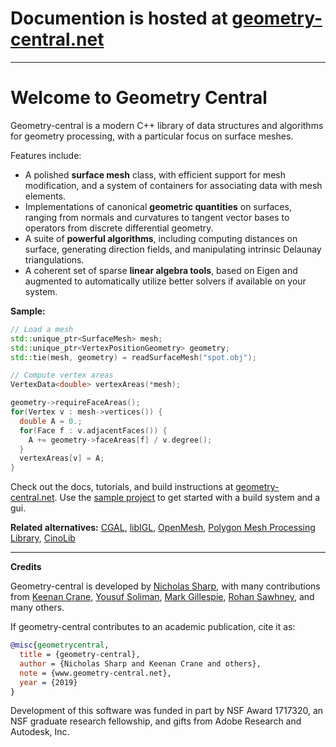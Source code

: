 # Documention is hosted at [geometry-central.net](http://geometry-central.net)
---

# Welcome to Geometry Central

Geometry-central is a modern C++ library of data structures and algorithms for geometry processing, with a particular focus on surface meshes.

Features include:

- A polished **surface mesh** class, with efficient support for mesh modification, and a system of containers for associating data with mesh elements.
- Implementations of canonical **geometric quantities** on surfaces, ranging from normals and curvatures to tangent vector bases to operators from discrete differential geometry.
- A suite of **powerful algorithms**, including computing distances on surface, generating direction fields, and manipulating intrinsic Delaunay triangulations.
- A coherent set of sparse **linear algebra tools**, based on Eigen and augmented to automatically utilize better solvers if available on your system.


**Sample:**

```cpp
// Load a mesh
std::unique_ptr<SurfaceMesh> mesh;
std::unique_ptr<VertexPositionGeometry> geometry;
std::tie(mesh, geometry) = readSurfaceMesh("spot.obj"); 

// Compute vertex areas
VertexData<double> vertexAreas(*mesh);

geometry->requireFaceAreas();
for(Vertex v : mesh->vertices()) {
  double A = 0.;
  for(Face f : v.adjacentFaces()) {
    A += geometry->faceAreas[f] / v.degree();
  }
  vertexAreas[v] = A;
}
```

Check out the docs, tutorials, and build instructions at [geometry-central.net](http://geometry-central.net).  Use the [sample project](https://github.com/nmwsharp/gc-polyscope-project-template/) to get started with a build system and a gui.


**Related alternatives:** 
[CGAL](https://www.cgal.org/),
[libIGL](https://github.com/libigl/libigl),
[OpenMesh](http://www.openmesh.org/),
[Polygon Mesh Processing Library](https://www.pmp-library.org/),
[CinoLib](https://github.com/mlivesu/cinolib)

---

**Credits**

Geometry-central is developed by [Nicholas Sharp](http://nmwsharp.com), with many contributions from 
[Keenan Crane](http://keenan.is/here), 
[Yousuf Soliman](http://www.its.caltech.edu/~ysoliman/),
[Mark Gillespie](http://markjgillespie.com/),
[Rohan Sawhney](http://rohansawhney.io/), and many others.



If geometry-central contributes to an academic publication, cite it as:
```bib
@misc{geometrycentral,
  title = {geometry-central},
  author = {Nicholas Sharp and Keenan Crane and others},
  note = {www.geometry-central.net},
  year = {2019}
}
```

Development of this software was funded in part by NSF Award 1717320, an NSF graduate research fellowship, and gifts from Adobe Research and Autodesk, Inc.
